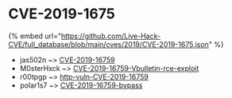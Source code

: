 # CVE-2019-1675
{% embed url="https://github.com/Live-Hack-CVE/full_database/blob/main/cves/2019/CVE-2019-1675.json" %}

* jas502n ~> [CVE-2019-16759](https://www.alice-snow.ru/2019/database/cve-2019-1675/cve-2019-16759-jas502n)
* M0sterHxck ~> [CVE-2019-16759-Vbulletin-rce-exploit](https://www.alice-snow.ru/2019/database/cve-2019-1675/cve-2019-16759-vbulletin-rce-exploit-m0sterhxck)
* r00tpgp ~> [http-vuln-CVE-2019-16759](https://www.alice-snow.ru/2019/database/cve-2019-1675/http-vuln-cve-2019-16759-r00tpgp)
* polar1s7 ~> [CVE-2019-16759-bypass](https://www.alice-snow.ru/2019/database/cve-2019-1675/cve-2019-16759-bypass-polar1s7)